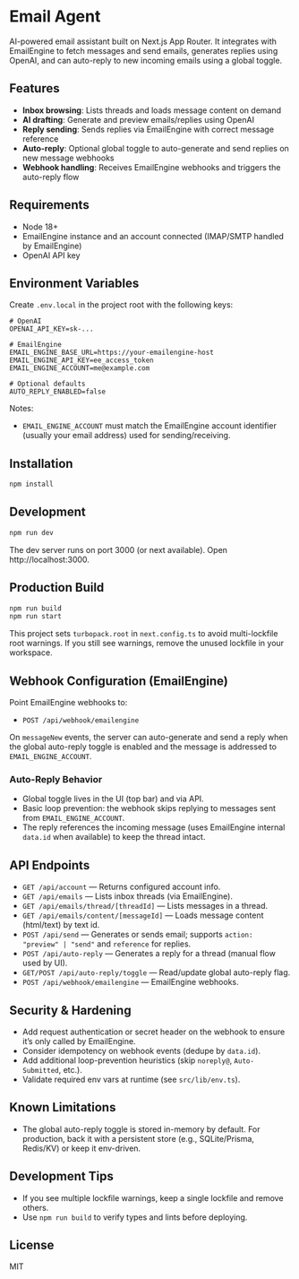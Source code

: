 # Email Agent

AI-powered email assistant built on Next.js App Router. It integrates with EmailEngine to fetch messages and send emails, generates replies using OpenAI, and can auto-reply to new incoming emails using a global toggle.

## Features

- **Inbox browsing**: Lists threads and loads message content on demand
- **AI drafting**: Generate and preview emails/replies using OpenAI
- **Reply sending**: Sends replies via EmailEngine with correct message reference
- **Auto-reply**: Optional global toggle to auto-generate and send replies on new message webhooks
- **Webhook handling**: Receives EmailEngine webhooks and triggers the auto-reply flow

## Requirements

- Node 18+
- EmailEngine instance and an account connected (IMAP/SMTP handled by EmailEngine)
- OpenAI API key

## Environment Variables

Create `.env.local` in the project root with the following keys:

```env
# OpenAI
OPENAI_API_KEY=sk-...

# EmailEngine
EMAIL_ENGINE_BASE_URL=https://your-emailengine-host
EMAIL_ENGINE_API_KEY=ee_access_token
EMAIL_ENGINE_ACCOUNT=me@example.com

# Optional defaults
AUTO_REPLY_ENABLED=false
```

Notes:
- `EMAIL_ENGINE_ACCOUNT` must match the EmailEngine account identifier (usually your email address) used for sending/receiving.

## Installation

```bash
npm install
```

## Development

```bash
npm run dev
```

The dev server runs on port 3000 (or next available). Open http://localhost:3000.

## Production Build

```bash
npm run build
npm run start
```

This project sets `turbopack.root` in `next.config.ts` to avoid multi-lockfile root warnings. If you still see warnings, remove the unused lockfile in your workspace.

## Webhook Configuration (EmailEngine)

Point EmailEngine webhooks to:

- `POST /api/webhook/emailengine`

On `messageNew` events, the server can auto-generate and send a reply when the global auto-reply toggle is enabled and the message is addressed to `EMAIL_ENGINE_ACCOUNT`.

### Auto-Reply Behavior

- Global toggle lives in the UI (top bar) and via API.
- Basic loop prevention: the webhook skips replying to messages sent from `EMAIL_ENGINE_ACCOUNT`.
- The reply references the incoming message (uses EmailEngine internal `data.id` when available) to keep the thread intact.

## API Endpoints

- `GET /api/account` — Returns configured account info.
- `GET /api/emails` — Lists inbox threads (via EmailEngine).
- `GET /api/emails/thread/[threadId]` — Lists messages in a thread.
- `GET /api/emails/content/[messageId]` — Loads message content (html/text) by text id.
- `POST /api/send` — Generates or sends email; supports `action: "preview" | "send"` and `reference` for replies.
- `POST /api/auto-reply` — Generates a reply for a thread (manual flow used by UI).
- `GET/POST /api/auto-reply/toggle` — Read/update global auto-reply flag.
- `POST /api/webhook/emailengine` — EmailEngine webhooks.

## Security & Hardening

- Add request authentication or secret header on the webhook to ensure it’s only called by EmailEngine.
- Consider idempotency on webhook events (dedupe by `data.id`).
- Add additional loop-prevention heuristics (skip `noreply@`, `Auto-Submitted`, etc.).
- Validate required env vars at runtime (see `src/lib/env.ts`).

## Known Limitations

- The global auto-reply toggle is stored in-memory by default. For production, back it with a persistent store (e.g., SQLite/Prisma, Redis/KV) or keep it env-driven.

## Development Tips

- If you see multiple lockfile warnings, keep a single lockfile and remove others.
- Use `npm run build` to verify types and lints before deploying.

## License

MIT
